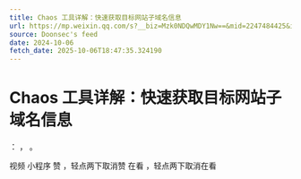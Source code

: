 ```yaml
---
title: Chaos 工具详解：快速获取目标网站子域名信息
url: https://mp.weixin.qq.com/s?__biz=Mzk0NDQwMDY1Nw==&mid=2247484425&idx=1&sn=2d04b8f3904af54755b1a25934c207cf
source: Doonsec's feed
date: 2024-10-06
fetch_date: 2025-10-06T18:47:35.324190
---
```


# Chaos 工具详解：快速获取目标网站子域名信息

：
，
。

视频
小程序
赞
，轻点两下取消赞
在看
，轻点两下取消在看